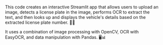 This code creates an interactive Streamlit app that allows users to upload an image, detects a license plate in the image, performs OCR to extract the text, and then looks up and displays the vehicle's details based on the extracted license plate number. 🚗📸

It uses a combination of image processing with OpenCV, OCR with EasyOCR, and data manipulation with Pandas. 🖥️📊
